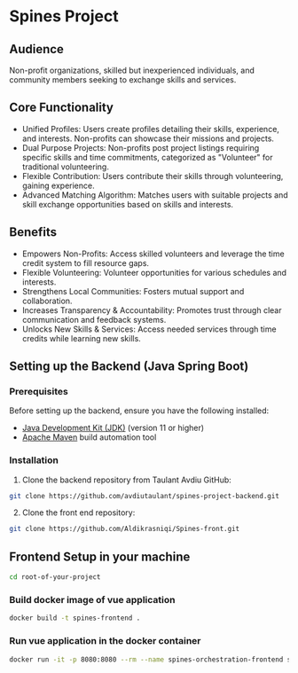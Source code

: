 # Spines Project
## Audience
Non-profit organizations, skilled but inexperienced individuals, and community members seeking to exchange skills and services.

## Core Functionality
* Unified Profiles: Users create profiles detailing their skills, experience, and interests. Non-profits can showcase their missions and projects.
* Dual Purpose Projects: Non-profits post project listings requiring specific skills and time commitments, categorized as "Volunteer" for traditional volunteering.
* Flexible Contribution: Users contribute their skills through volunteering, gaining experience.
* Advanced Matching Algorithm: Matches users with suitable projects and skill exchange opportunities based on skills and interests.

## Benefits
* Empowers Non-Profits: Access skilled volunteers and leverage the time credit system to fill resource gaps.
* Flexible Volunteering: Volunteer opportunities for various schedules and interests.
* Strengthens Local Communities: Fosters mutual support and collaboration.
* Increases Transparency & Accountability: Promotes trust through clear communication and feedback systems.
* Unlocks New Skills & Services: Access needed services through time credits while learning new skills.

## Setting up the Backend (Java Spring Boot)

### Prerequisites

Before setting up the backend, ensure you have the following installed:
- [Java Development Kit (JDK)](https://www.oracle.com/java/technologies/javase-jdk11-downloads.html) (version 11 or higher)
- [Apache Maven](https://maven.apache.org/download.cgi) build automation tool

### Installation

1. Clone the backend repository from Taulant Avdiu GitHub:

```sh
git clone https://github.com/avdiutaulant/spines-project-backend.git
```
2. Clone the front end repository:
```sh
git clone https://github.com/Aldikrasniqi/Spines-front.git
```
## Frontend Setup in your machine
```sh
cd root-of-your-project
```

### Build docker image of vue application

```sh
docker build -t spines-frontend .
```

### Run vue application in the docker container

```sh
docker run -it -p 8080:8080 --rm --name spines-orchestration-frontend spines-frontend
```

<!-- ### Run Unit Tests with [Vitest](https://vitest.dev/)

```sh
npm run test:unit
```

### Run End-to-End Tests with [Playwright](https://playwright.dev)

```sh
# Install browsers for the first run
npx playwright install

# When testing on CI, must build the project first
npm run build

# Runs the end-to-end tests
npm run test:e2e
# Runs the tests only on Chromium
npm run test:e2e -- --project=chromium
# Runs the tests of a specific file
npm run test:e2e -- tests/example.spec.ts
# Runs the tests in debug mode
npm run test:e2e -- --debug
``` -->

